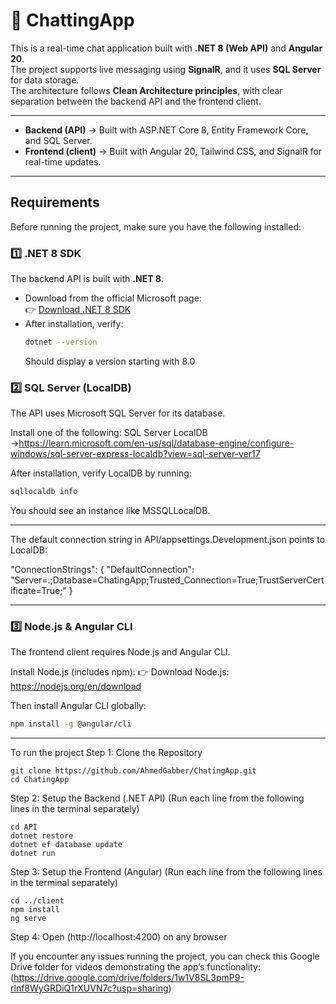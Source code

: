 # 💬 ChattingApp

This is a real-time chat application built with **.NET 8 (Web API)** and **Angular 20**.  
The project supports live messaging using **SignalR**, and it uses **SQL Server** for data storage.  
The architecture follows **Clean Architecture principles**, with clear separation between the backend API and the frontend client.

---


- **Backend (API)** → Built with ASP.NET Core 8, Entity Framework Core, and SQL Server.  
- **Frontend (client)** → Built with Angular 20, Tailwind CSS, and SignalR for real-time updates.  

---

## Requirements
Before running the project, make sure you have the following installed:


### 1️⃣ .NET 8 SDK
The backend API is built with **.NET 8**.

- Download from the official Microsoft page:  
  👉 [Download .NET 8 SDK](https://dotnet.microsoft.com/en-us/download/dotnet/8.0)
- After installation, verify:
  ```bash
  dotnet --version
  ```
  Should display a version starting with 8.0





### 2️⃣ SQL Server (LocalDB)

The API uses Microsoft SQL Server for its database.

Install one of the following:
SQL Server LocalDB →https://learn.microsoft.com/en-us/sql/database-engine/configure-windows/sql-server-express-localdb?view=sql-server-ver17

After installation, verify LocalDB by running:

```bash
sqllocaldb info
```
You should see an instance like MSSQLLocalDB.





---


The default connection string in API/appsettings.Development.json points to LocalDB:

"ConnectionStrings": {
    "DefaultConnection": "Server=.;Database=ChatingApp;Trusted_Connection=True;TrustServerCertificate=True;"
  }


---





### 3️⃣ Node.js & Angular CLI

The frontend client requires Node.js and Angular CLI.

Install Node.js (includes npm):
👉 Download Node.js: https://nodejs.org/en/download

Then install Angular CLI globally:
```bash
npm install -g @angular/cli
```



---------------------------------------------------------------


To run the project 
Step 1: Clone the Repository 
```Terminal
git clone https://github.com/AhmedGabber/ChatingApp.git
cd ChatingApp
```

Step 2: Setup the Backend (.NET API)
(Run each line from the following lines in the terminal separately)
```Terminal 
cd API
dotnet restore
dotnet ef database update
dotnet run
```


Step 3: Setup the Frontend (Angular) 
(Run each line from the following lines in the terminal separately)
```Terminal 
cd ../client
npm install
ng serve
```

Step 4: Open (http://localhost:4200) on any browser


If you encounter any issues running the project, you can check this Google Drive folder for videos demonstrating the app’s functionality: (https://drive.google.com/drive/folders/1w1V8SL3pmP9-rlnf8WyGRDiQ1rXUVN7c?usp=sharing)

